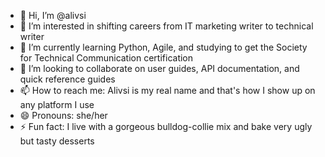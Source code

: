 - 👋 Hi, I’m @alivsi
- 👀 I’m interested in shifting careers from IT marketing writer to technical writer
- 🌱 I’m currently learning  Python, Agile, and studying to get the Society for Technical Communication certification
- 💞️ I’m looking to collaborate on user guides, API documentation, and quick reference guides
- 📫 How to reach me: Alivsi is my real name and that's how I show up on any platform I use
- 😄 Pronouns: she/her
- ⚡ Fun fact: I live with a gorgeous bulldog-collie mix and bake very ugly but tasty desserts

<!---
alivsi/alivsi is a ✨ special ✨ repository because its `README.md` (this file) appears on your GitHub profile.
You can click the Preview link to take a look at your changes.
--->
